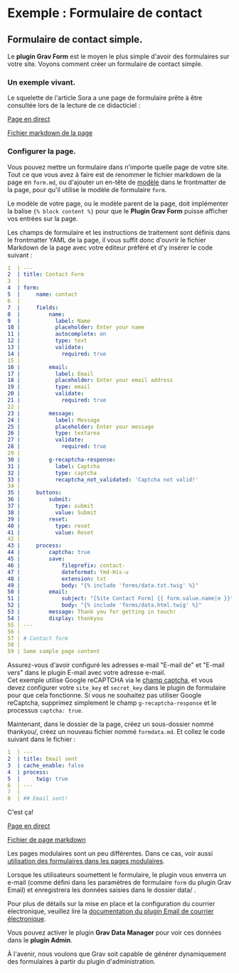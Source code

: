 <h1 class="rem">Exemple : Formulaire de contact</h1>

<h2 id="Formulaire de contact simple">Formulaire de contact simple.
<a href="#Formulaire de contact simple" class="toc-anchor after"></a></h2>

Le **plugin Grav Form** est le moyen le plus simple d'avoir des formulaires sur votre site. Voyons comment créer un formulaire de contact simple.

<h3 id="Un exemple vivant">Un exemple vivant.
<a href="#Un exemple vivant" class="toc-anchor after"></a></h3>

Le squelette de l'article Sora a une page de formulaire prête à être consultée lors de la lecture de ce didacticiel :

[Page en direct](http://demo.getgrav.org/soraarticle-skeleton/contact)

[Fichier markdown de la page](https://raw.githubusercontent.com/getgrav/grav-skeleton-soraarticle-blog/develop/pages/03.contact/form.md)

<h3 id="Configurer la page">Configurer la page.
<a href="#Configurer la page" class="toc-anchor after"></a></h3>

Vous pouvez mettre un formulaire dans n'importe quelle page de votre site. Tout ce que vous avez à faire est de renommer le fichier markdown de la page en `form.md`, ou d'ajouter un en-tête de [modèle](../en-tete-frontmatter#Template) dans le frontmatter de la page, pour qu'il utilise le modèle de formulaire `form`.

<div class="notice info">
Le modèle de votre page, ou le modèle parent de la page, doit implémenter la balise <code>{% block content %}</code> pour que le <strong>Plugin Grav Form</strong> puisse afficher vos entrées sur la page.
</div>

Les champs de formulaire et les instructions de traitement sont définis dans le frontmatter YAML de la page, il vous suffit donc d'ouvrir le fichier Markdown de la page avec votre éditeur préféré et d'y insérer le code suivant :

```yaml
1  | ---
2  | title: Contact Form
3  | 
4  | form:
5  |     name: contact
6  |
7  |     fields:
8  |         name:
9  |           label: Name
10 |           placeholder: Enter your name
11 |           autocomplete: on
12 |           type: text
13 |           validate:
14 |             required: true
15 | 
16 |         email:
17 |           label: Email
18 |           placeholder: Enter your email address
19 |           type: email
20 |           validate:
21 |             required: true
22 | 
23 |         message:
24 |           label: Message
25 |           placeholder: Enter your message
26 |           type: textarea
27 |           validate:
28 |             required: true
29 | 
30 |         g-recaptcha-response:
31 |           label: Captcha
32 |           type: captcha
33 |           recaptcha_not_validated: 'Captcha not valid!'
34 | 
35 |     buttons:
36 |         submit:
37 |           type: submit
38 |           value: Submit
39 |         reset:
40 |           type: reset
41 |           value: Reset
42 | 
43 |     process:
44 |         captcha: true
45 |         save:
46 |             fileprefix: contact-
47 |             dateformat: Ymd-His-u
48 |             extension: txt
49 |             body: "{% include 'forms/data.txt.twig' %}"
50 |         email:
51 |             subject: "[Site Contact Form] {{ form.value.name|e }}"
52 |             body: "{% include 'forms/data.html.twig' %}"
53 |         message: Thank you for getting in touch!
54 |         display: thankyou
55 | ---
56 | 
57 | # Contact form
58 | 
59 | Some sample page content
```

<div class="notice tip">
Assurez-vous d'avoir configuré les adresses e-mail "E-mail de" et "E-mail vers" dans le plugin E-mail avec votre adresse e-mail.
</div>

<div class="notice info">
Cet exemple utilise Google reCAPTCHA via le <a href="../formulaires-ref-options-formulaires"> champ captcha</a>, et vous devez configurer votre <code>site_key</code> et <code>secret_key</code> dans le plugin de formulaire pour que cela fonctionne. Si vous ne souhaitez pas utiliser Google reCaptcha, supprimez simplement le champ <code>g-recaptcha-response</code> et le processus <code>captcha: true</code>.
</div>

Maintenant, dans le dossier de la page, créez un sous-dossier nommé thankyou/, créez un nouveau fichier nommé `formdata.md`. Et collez le code suivant dans le fichier :

```yaml
1  | ---
2  | title: Email sent
3  | cache_enable: false
4  | process:
5  |     twig: true
6  | ---
7  |
8  | ## Email sent!
```

C'est ça!

[Page en direct](http://demo.getgrav.org/soraarticle-skeleton/contact)

[Fichier de page markdown](https://raw.githubusercontent.com/getgrav/grav-skeleton-soraarticle-blog/develop/pages/03.contact/form.md)

<div class="notice tip">
Les pages modulaires sont un peu différentes. Dans ce cas, voir aussi <a href="../formulaires-procedure-formulaire-pages">utilisation des formulaires dans les pages modulaires</a>.
</div>

Lorsque les utilisateurs soumettent le formulaire, le plugin vous enverra un e-mail (comme défini dans les paramètres de formulaire `form` du plugin Grav Email) et enregistrera les données saisies dans le dossier data/ .

<div class="notice note">
Pour plus de détails sur la mise en place et la configuration du courrier électronique, veuillez lire la <a href="https://github.com/getgrav/grav-plugin-email/blob/develop/README.mddocumentation du plug-in de courrier électronique]">documentation du plugin Email de courrier électronique</a>.
</div>

Vous pouvez activer le plugin **Grav Data Manager** pour voir ces données dans le **plugin Admin**.

<div class="notice tip">
À l'avenir, nous voulons que Grav soit capable de générer dynamiquement des formulaires à partir du plugin d'administration.
</div>
